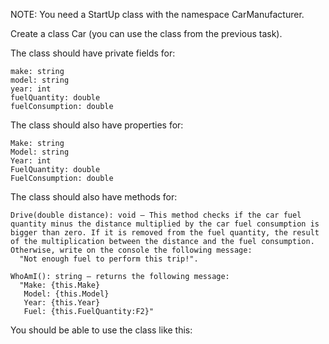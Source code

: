 NOTE: You need a StartUp class with the namespace CarManufacturer.

Create a class Car (you can use the class from the previous task).

The class should have private fields for:

	make: string
	model: string
	year: int
	fuelQuantity: double
	fuelConsumption: double

The class should also have properties for:

	Make: string
	Model: string
	Year: int
	FuelQuantity: double
	FuelConsumption: double

The class should also have methods for:

	Drive(double distance): void – This method checks if the car fuel quantity minus the distance multiplied by the car fuel consumption is bigger than zero. If it is removed from the fuel quantity, the result of the multiplication between the distance and the fuel consumption. Otherwise, write on the console the following message:  
      "Not enough fuel to perform this trip!".
      
	WhoAmI(): string – returns the following message: 
      "Make: {this.Make}
       Model: {this.Model}
       Year: {this.Year}
       Fuel: {this.FuelQuantity:F2}"
       
You should be able to use the class like this:

